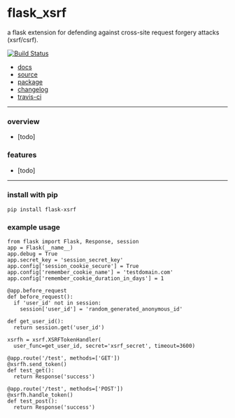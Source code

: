 flask_xsrf
==========

a flask extension for defending against cross-site request forgery attacks
(xsrf/csrf).


[![Build Status](https://travis-ci.org/gregorynicholas/flask-xsrf.png?branch=master)](https://travis-ci.org/gregorynicholas/flask-xsrf)


* [docs](http://gregorynicholas.github.io/flask-xsrf)
* [source](http://github.com/gregorynicholas/flask-xsrf)
* [package](http://packages.python.org/flask-xsrf)
* [changelog](https://github.com/gregorynicholas/flask-xsrf/blob/master/CHANGES.md)
* [travis-ci](http://travis-ci.org/gregorynicholas/flask-xsrf)


-----


### overview

* [todo]


### features

* [todo]


-----

### install with pip

    pip install flask-xsrf


### example usage

    from flask import Flask, Response, session
    app = Flask(__name__)
    app.debug = True
    app.secret_key = 'session_secret_key'
    app.config['session_cookie_secure'] = True
    app.config['remember_cookie_name'] = 'testdomain.com'
    app.config['remember_cookie_duration_in_days'] = 1

    @app.before_request
    def before_request():
      if 'user_id' not in session:
        session['user_id'] = 'random_generated_anonymous_id'

    def get_user_id():
      return session.get('user_id')

    xsrfh = xsrf.XSRFTokenHandler(
      user_func=get_user_id, secret='xsrf_secret', timeout=3600)

    @app.route('/test', methods=['GET'])
    @xsrfh.send_token()
    def test_get():
      return Response('success')

    @app.route('/test', methods=['POST'])
    @xsrfh.handle_token()
    def test_post():
      return Response('success')
